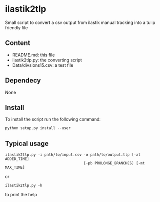 # ilastik2tlp

Small script to convert a csv output from ilastik manual tracking into a tulip friendly file

## Content
- README.md: this file
- ilastik2tlp.py: the converting script
- Data/divsions15.csv: a test file

## Dependecy
None

## Install
To install the script run the following command:
```python
python setup.py install --user
```

## Typical usage
```shell
ilastik2tlp.py -i path/to/input.csv -o path/to/output.tlp [-at ADDED_TIME]
                                    [-pb PROLONGE_BRANCHES] [-mt MAX_TIME]
```
or 
```shell
ilastik2tlp.py -h
```
to print the help
